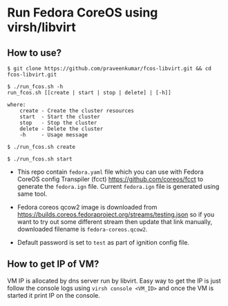 # Run Fedora CoreOS using virsh/libvirt

## How to use?

```shell
$ git clone https://github.com/praveenkumar/fcos-libvirt.git && cd fcos-libvirt.git

$ ./run_fcos.sh -h
run_fcos.sh [[create | start | stop | delete] | [-h]]

where:
    create - Create the cluster resources
    start  - Start the cluster
    stop   - Stop the cluster
    delete - Delete the cluster
    -h     - Usage message

$ ./run_fcos.sh create

$ ./run_fcos.sh start
```

- This repo contain `fedora.yaml` file which you can use with Fedora CoreOS config Transpiler (fcct)  https://github.com/coreos/fcct to
generate the `fedora.ign` file. Current `fedora.ign` file is generated using same tool.

- Fedora coreos qcow2 image is downloaded from https://builds.coreos.fedoraproject.org/streams/testing.json so if you want to try out some different stream then
update that link manually, downloaded filename is `fedora-coreos.qcow2`.

- Default password is set to `test` as part of ignition config file.

## How to get IP of VM?

VM IP is allocated by dns server run by libvirt. Easy way to get the IP is just follow the console logs using `virsh console <VM_ID>` and once the
VM is started it print IP on the console.

